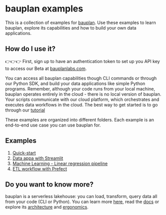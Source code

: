 # bauplan examples

This is a collection of examples for [bauplan](https://www.bauplanlabs.com/). Use these examples to learn bauplan, explore its capabilities and how to build your own data applications.

## How do I use it?

👉👉👉 First, sign up to have an authentication token to set up you API key to access our Beta at [bauplanlabs.com](https://www.bauplanlabs.com/#join).

You can access all bauplan capabilities though CLI commands or through our Python SDK, and build your data applications like simple Python programs.
Remember, although your code runs from your local machine, bauplan operates entirely in the cloud - there is no local version of bauplan.
Your scripts communicate with our cloud platform, which orchestrates and executes data workflows in the cloud.
The best way to get started is to go through our [tutorial](https://docs.bauplanlabs.com/en/latest/tutorial/index.html)

These examples are organized into different folders. Each example is an end-to-end use case you can use bauplan for. 

## Examples

1. [Quick-start]([01-quick-start](01-quick-start/README.md))
2. [Data appa with Streamlit](02-data-visualization-app%2FREADME.md)
3. [Machine Learning - Linear regression pipeline](03-ml-regression-model/README.md)
4. [ETL workflow with Prefect](05-import-data-orchestration%2FREADME.md)

## Do you want to know more?

bauplan is a serverless lakehouse: you can load, transform, query data all from your code (CLI or Python). 
You can learn more [here](https://www.bauplanlabs.com/), read the [docs](https://docs.bauplanlabs.com/) or explore its [architecture](https://arxiv.org/pdf/2308.05368) and [ergonomics](https://arxiv.org/pdf/2404.13682).


